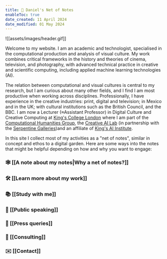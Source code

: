 ```yaml
---
title: 📝 Daniel's Net of Notes
enableToc: true
date_created: 11 April 2024
date_modified: 01 May 2024
---
```

![[assets/images/header.gif]]

Welcome to my website. I am an academic and technologist, specialised in the computational production and analysis of visual culture. My work combines critical frameworks in the history and theories of cinema, television, and photography, with advanced technical practice in creative and scientific computing, including applied machine learning technologies (AI).

The relation between computational and visual cultures is central to my research, but I am curious about many other fields, and I find I am most productive when working across disciplines. Professionally, I have experience in the creative industries: print, digital and television; in Mexico and in the UK; with cultural institutions such as the British Council, and the BBC. I am now a Lecturer (≈Assistant Professor) in Digital Culture and Creative Computing at [King's College London](https://www.kcl.ac.uk/people/daniel-chavez-heras)  where I am part of the [Computational Humanities Group](https://www.kcl.ac.uk/research/computational-humanities-research-group), the [Creative AI Lab](https://creative-ai.org/info) (in partnership with the [Serpentine Galleries](https://www.serpentinegalleries.org/))and an affiliate of [King's AI Institute](https://www.kcl.ac.uk/ai). 

In this site I collect most of my activities as a "net of notes", similar in concept and ethos to a digital garden. Here are some ways into the notes that might be helpful depending on how and why you want to engage:

### 🕸️ [[A note about my notes|Why a net of notes?]]
### 🛠️ [[Learn more about my work]]
### 📚 [[Study with me]]
### 🎤 [[Public speaking]]
### 📰 [[Press queries]]
### 💼 [[Consulting]]
### ✉️ [[Contact]]


